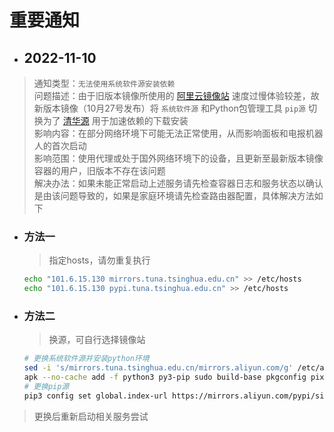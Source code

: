 # 重要通知

- ## 2022-11-10 <!-- {docsify-ignore} -->

> 通知类型：`无法使用系统软件源安装依赖` \
> 问题描述：由于旧版本镜像所使用的 [阿里云镜像站](https://developer.aliyun.com/mirror) 速度过慢体验较差，故新版本镜像（10月27号发布）将 `系统软件源` 和Python包管理工具 `pip源` 切换为了 [清华源](https://mirrors.tuna.tsinghua.edu.cn/) 用于加速依赖的下载安装 \
> 影响内容：在部分网络环境下可能无法正常使用，从而影响面板和电报机器人的首次启动 \
> 影响范围：使用代理或处于国外网络环境下的设备，且更新至最新版本镜像容器的用户，旧版本不存在该问题 \
> 解决办法：如果未能正常启动上述服务请先检查容器日志和服务状态以确认是由该问题导致的，如果是家庭环境请先检查路由器配置，具体解决方法如下

  - ### 方法一 <!-- {docsify-ignore} -->

    > 指定hosts，请勿重复执行
    ```bash
    echo "101.6.15.130 mirrors.tuna.tsinghua.edu.cn" >> /etc/hosts
    echo "101.6.15.130 pypi.tuna.tsinghua.edu.cn" >> /etc/hosts
    ```

  - ### 方法二 <!-- {docsify-ignore} -->

    > 换源，可自行选择镜像站
    ```bash
    # 更换系统软件源并安装python环境
    sed -i 's/mirrors.tuna.tsinghua.edu.cn/mirrors.aliyun.com/g' /etc/apk/repositories && apk update -f && apk upgrade
    apk --no-cache add -f python3 py3-pip sudo build-base pkgconfig pixman-dev cairo-dev pango-dev
    # 更换pip源
    pip3 config set global.index-url https://mirrors.aliyun.com/pypi/simple
    ```

> 更换后重新启动相关服务尝试
